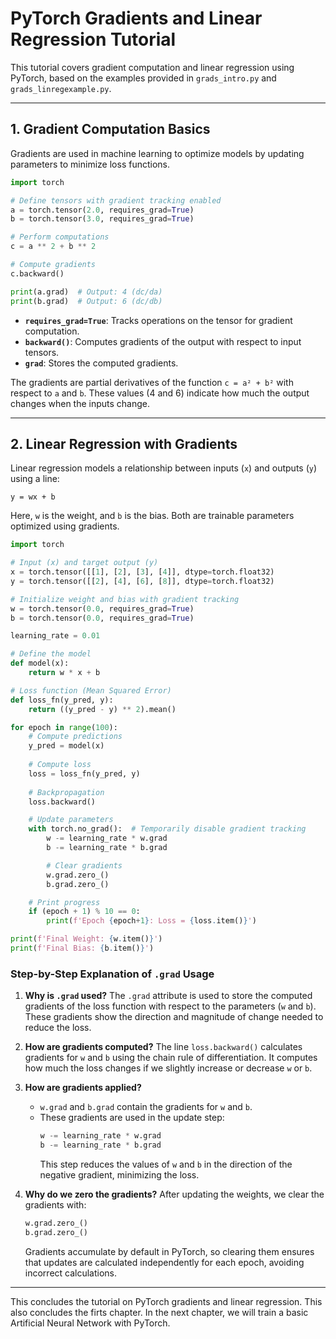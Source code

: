 # PyTorch Gradients and Linear Regression Tutorial

This tutorial covers gradient computation and linear regression using PyTorch, based on the examples provided in `grads_intro.py` and `grads_linregexample.py`.

---

## 1. Gradient Computation Basics
Gradients are used in machine learning to optimize models by updating parameters to minimize loss functions.

```python
import torch

# Define tensors with gradient tracking enabled
a = torch.tensor(2.0, requires_grad=True)
b = torch.tensor(3.0, requires_grad=True)

# Perform computations
c = a ** 2 + b ** 2

# Compute gradients
c.backward()

print(a.grad)  # Output: 4 (dc/da)
print(b.grad)  # Output: 6 (dc/db)
```
- **`requires_grad=True`**: Tracks operations on the tensor for gradient computation.
- **`backward()`**: Computes gradients of the output with respect to input tensors.
- **`grad`**: Stores the computed gradients.

The gradients are partial derivatives of the function `c = a² + b²` with respect to `a` and `b`. These values (4 and 6) indicate how much the output changes when the inputs change.

---

## 2. Linear Regression with Gradients
Linear regression models a relationship between inputs (`x`) and outputs (`y`) using a line:

```
y = wx + b
```
Here, `w` is the weight, and `b` is the bias. Both are trainable parameters optimized using gradients.

```python
import torch

# Input (x) and target output (y)
x = torch.tensor([[1], [2], [3], [4]], dtype=torch.float32)
y = torch.tensor([[2], [4], [6], [8]], dtype=torch.float32)

# Initialize weight and bias with gradient tracking
w = torch.tensor(0.0, requires_grad=True)
b = torch.tensor(0.0, requires_grad=True)

learning_rate = 0.01

# Define the model
def model(x):
    return w * x + b

# Loss function (Mean Squared Error)
def loss_fn(y_pred, y):
    return ((y_pred - y) ** 2).mean()

for epoch in range(100):
    # Compute predictions
    y_pred = model(x)
    
    # Compute loss
    loss = loss_fn(y_pred, y)
    
    # Backpropagation
    loss.backward()

    # Update parameters
    with torch.no_grad():  # Temporarily disable gradient tracking
        w -= learning_rate * w.grad
        b -= learning_rate * b.grad

        # Clear gradients
        w.grad.zero_()
        b.grad.zero_()

    # Print progress
    if (epoch + 1) % 10 == 0:
        print(f'Epoch {epoch+1}: Loss = {loss.item()}')

print(f'Final Weight: {w.item()}')
print(f'Final Bias: {b.item()}')
```
### Step-by-Step Explanation of `.grad` Usage
1. **Why is `.grad` used?**
   The `.grad` attribute is used to store the computed gradients of the loss function with respect to the parameters (`w` and `b`). These gradients show the direction and magnitude of change needed to reduce the loss.

2. **How are gradients computed?**
   The line `loss.backward()` calculates gradients for `w` and `b` using the chain rule of differentiation. It computes how much the loss changes if we slightly increase or decrease `w` or `b`.

3. **How are gradients applied?**
   - `w.grad` and `b.grad` contain the gradients for `w` and `b`.
   - These gradients are used in the update step:
     ```python
     w -= learning_rate * w.grad
     b -= learning_rate * b.grad
     ```
     This step reduces the values of `w` and `b` in the direction of the negative gradient, minimizing the loss.

4. **Why do we zero the gradients?**
   After updating the weights, we clear the gradients with:
   ```python
   w.grad.zero_()
   b.grad.zero_()
   ```
   Gradients accumulate by default in PyTorch, so clearing them ensures that updates are calculated independently for each epoch, avoiding incorrect calculations.

---

This concludes the tutorial on PyTorch gradients and linear regression. This also concludes the firts chapter. In the next chapter, we will train a basic Artificial Neural Network with PyTorch. 

